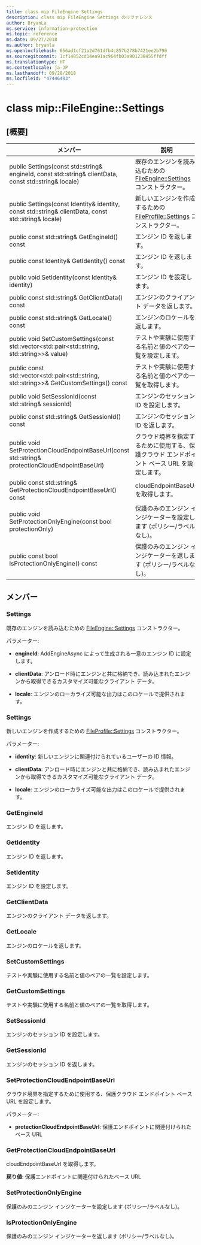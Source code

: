```yaml
---
title: class mip FileEngine Settings
description: class mip FileEngine Settings のリファレンス
author: BryanLa
ms.service: information-protection
ms.topic: reference
ms.date: 09/27/2018
ms.author: bryanla
ms.openlocfilehash: 656ad1cf21a2d761dfb4c857b278b7421ee2b790
ms.sourcegitcommit: 1cf14852cd14ea91ac964fb03a901238455ffdff
ms.translationtype: HT
ms.contentlocale: ja-JP
ms.lasthandoff: 09/28/2018
ms.locfileid: "47446483"
---
```

# <a name="class-mipfileenginesettings"></a>class mip::FileEngine::Settings 
  
## <a name="summary"></a>[概要]
 メンバー                        | 説明                                
--------------------------------|---------------------------------------------
 public Settings(const std::string& engineId, const std::string& clientData, const std::string& locale)  |  既存のエンジンを読み込むための [FileEngine::Settings](class_mip_fileengine_settings.md) コンストラクター。
 public Settings(const Identity& identity, const std::string& clientData, const std::string& locale)  |  新しいエンジンを作成するための [FileProfile::Settings](class_mip_fileprofile_settings.md) コンストラクター。
 public const std::string& GetEngineId() const  |  エンジン ID を返します。
 public const Identity& GetIdentity() const  |  エンジン ID を返します。
 public void SetIdentity(const Identity& identity)  |  エンジン ID を設定します。
 public const std::string& GetClientData() const  |  エンジンのクライアント データを返します。
 public const std::string& GetLocale() const  |  エンジンのロケールを返します。
public void SetCustomSettings(const std::vector<std::pair<std::string, std::string>>& value)  |  テストや実験に使用する名前と値のペアの一覧を設定します。
public const std::vector<std::pair<std::string, std::string>>& GetCustomSettings() const  |  テストや実験に使用する名前と値のペアの一覧を取得します。
 public void SetSessionId(const std::string& sessionId)  |  エンジンのセッション ID を設定します。
 public const std::string& GetSessionId() const  |  エンジンのセッション ID を返します。
 public void SetProtectionCloudEndpointBaseUrl(const std::string& protectionCloudEndpointBaseUrl)  |  クラウド境界を指定するために使用する、保護クラウド エンドポイント ベース URL を設定します。
 public const std::string& GetProtectionCloudEndpointBaseUrl() const  |  cloudEndpointBaseUrl を取得します。
 public void SetProtectionOnlyEngine(const bool protectionOnly)  |  保護のみのエンジン インジケーターを設定します (ポリシー/ラベルなし)。
 public const bool IsProtectionOnlyEngine() const  |  保護のみのエンジン インジケーターを返します (ポリシー/ラベルなし)。
  
## <a name="members"></a>メンバー
  
### <a name="settings"></a>Settings
既存のエンジンを読み込むための [FileEngine::Settings](class_mip_fileengine_settings.md) コンストラクター。

パラメーター:  
* **engineId**: AddEngineAsync によって生成される一意のエンジン ID に設定します。 


* **clientData**: アンロード時にエンジンと共に格納でき、読み込まれたエンジンから取得できるカスタマイズ可能なクライアント データ。 


* **locale**: エンジンのローカライズ可能な出力はこのロケールで提供されます。


  
### <a name="settings"></a>Settings
新しいエンジンを作成するための [FileProfile::Settings](class_mip_fileprofile_settings.md) コンストラクター。

パラメーター:  
* **identity**: 新しいエンジンに関連付けられているユーザーの ID 情報。 


* **clientData**: アンロード時にエンジンと共に格納でき、読み込まれたエンジンから取得できるカスタマイズ可能なクライアント データ。 


* **locale**: エンジンのローカライズ可能な出力はこのロケールで提供されます。


  
### <a name="getengineid"></a>GetEngineId
エンジン ID を返します。
  
### <a name="getidentity"></a>GetIdentity
エンジン ID を返します。
  
### <a name="setidentity"></a>SetIdentity
エンジン ID を設定します。
  
### <a name="getclientdata"></a>GetClientData
エンジンのクライアント データを返します。
  
### <a name="getlocale"></a>GetLocale
エンジンのロケールを返します。
  
### <a name="setcustomsettings"></a>SetCustomSettings
テストや実験に使用する名前と値のペアの一覧を設定します。
  
### <a name="getcustomsettings"></a>GetCustomSettings
テストや実験に使用する名前と値のペアの一覧を取得します。
  
### <a name="setsessionid"></a>SetSessionId
エンジンのセッション ID を設定します。
  
### <a name="getsessionid"></a>GetSessionId
エンジンのセッション ID を返します。
  
### <a name="setprotectioncloudendpointbaseurl"></a>SetProtectionCloudEndpointBaseUrl
クラウド境界を指定するために使用する、保護クラウド エンドポイント ベース URL を設定します。

パラメーター:  
* **protectionCloudEndpointBaseUrl**: 保護エンドポイントに関連付けられたベース URL


  
### <a name="getprotectioncloudendpointbaseurl"></a>GetProtectionCloudEndpointBaseUrl
cloudEndpointBaseUrl を取得します。

  
**戻り値**: 保護エンドポイントに関連付けられたベース URL
  
### <a name="setprotectiononlyengine"></a>SetProtectionOnlyEngine
保護のみのエンジン インジケーターを設定します (ポリシー/ラベルなし)。
  
### <a name="isprotectiononlyengine"></a>IsProtectionOnlyEngine
保護のみのエンジン インジケーターを返します (ポリシー/ラベルなし)。